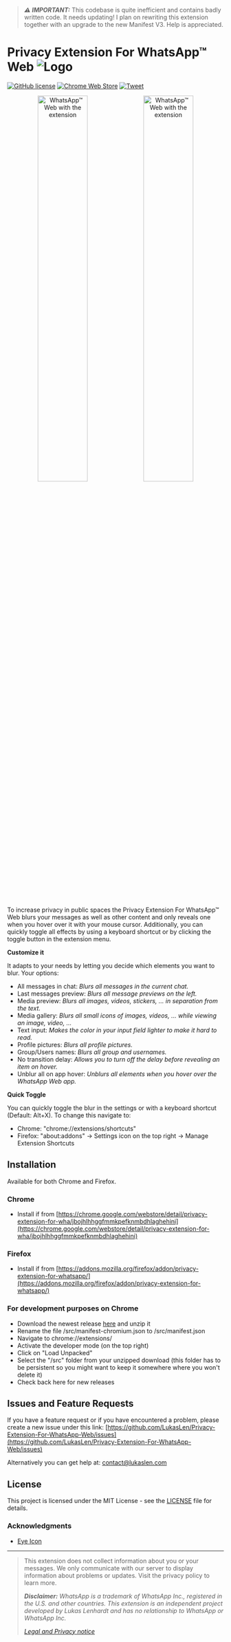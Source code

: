 > **_⚠️ IMPORTANT:_**  This codebase is quite inefficient and contains badly written code. It needs updating! I plan on rewriting this extension together with an upgrade to the new Manifest V3. Help is appreciated.

# Privacy Extension For WhatsApp™ Web ![Logo](https://github.com/LukasLen/Privacy-Extension-For-WhatsApp-Web/blob/master/src/images/icon32.png?raw=true)
[![GitHub license](https://img.shields.io/github/license/LukasLen/Privacy-Extension-For-WhatsApp-Web.svg)](https://github.com/LukasLen/Privacy-Extension-For-WhatsApp-Web/blob/master/LICENSE) [![Chrome Web Store](https://img.shields.io/chrome-web-store/users/jbojhlhhggfmmkpefknmbdhlaghehini.svg)](https://chrome.google.com/webstore/detail/privacy-extension-for-wha/jbojhlhhggfmmkpefknmbdhlaghehini) [![Tweet](https://img.shields.io/twitter/url/https/github.com/LukasLen/Privacy-Extension-For-WhatsApp-Web.svg?style=social)](https://twitter.com/intent/tweet?text=&url=https%3A%2F%2Fgithub.com%2FLukasLen%2FPrivacy-Extension-For-WhatsApp-Web)

<p align="center">
  <img width="48%" title="WhatsApp™ Web with the extension" alt="WhatsApp™ Web with the extension" src="https://github.com/LukasLen/Privacy-Extension-For-WhatsApp-Web/blob/master/screenshots/PFWA_Header.png?raw=true">
  <img width="48%" title="WhatsApp™ Web with the extension" alt="WhatsApp™ Web with the extension" src="https://github.com/LukasLen/Privacy-Extension-For-WhatsApp-Web/blob/master/screenshots/PFWA_Settings.png?raw=true">
</p>

To increase privacy in public spaces the Privacy Extension For WhatsApp™ Web blurs your messages as well as other content and only reveals one when you hover over it with your mouse cursor. Additionally, you can quickly toggle all effects by using a keyboard shortcut or by clicking the toggle button in the extension menu.

**Customize it**

It adapts to your needs by letting you decide which elements you want to blur. Your options:

- All messages in chat: *Blurs all messages in the current chat.*
- Last messages preview: *Blurs all message previews on the left.*
- Media preview: *Blurs all images, videos, stickers, ... in separation from the text.*
- Media gallery: *Blurs all small icons of images, videos, ... while viewing an image, video, ...*
- Text input: *Makes the color in your input field lighter to make it hard to read.*
- Profile pictures: *Blurs all profile pictures.*
- Group/Users names: *Blurs all group and usernames.*
- No transition delay: *Allows you to turn off the delay before revealing an item on hover.*
- Unblur all on app hover: *Unblurs all elements when you hover over the WhatsApp Web app.*

**Quick Toggle**

You can quickly toggle the blur in the settings or with a keyboard shortcut (Default: Alt+X).
To change this navigate to:
 - Chrome: "chrome://extensions/shortcuts"
 - Firefox: "about:addons" -> Settings icon on the top right -> Manage Extension Shortcuts

## Installation
Available for both Chrome and Firefox.

### Chrome
- Install if from [https://chrome.google.com/webstore/detail/privacy-extension-for-wha/jbojhlhhggfmmkpefknmbdhlaghehini](https://chrome.google.com/webstore/detail/privacy-extension-for-wha/jbojhlhhggfmmkpefknmbdhlaghehini)

### Firefox
- Install if from [https://addons.mozilla.org/firefox/addon/privacy-extension-for-whatsapp/](https://addons.mozilla.org/firefox/addon/privacy-extension-for-whatsapp/)

### For development purposes on Chrome
- Download the newest release [here](https://github.com/LukasLen/Privacy-Extension-For-WhatsApp-Web/releases) and unzip it
- Rename the file /src/manifest-chromium.json to /src/manifest.json
- Navigate to chrome://extensions/
- Activate the developer mode (on the top right)
- Click on "Load Unpacked"
- Select the "/src" folder from your unzipped download (this folder has to be persistent so you might want to keep it somewhere where you won't delete it)
- Check back here for new releases

## Issues and Feature Requests
If you have a feature request or if you have encountered a problem, please create a new issue under this link: [https://github.com/LukasLen/Privacy-Extension-For-WhatsApp-Web/issues](https://github.com/LukasLen/Privacy-Extension-For-WhatsApp-Web/issues)

Alternatively you can get help at: contact@lukaslen.com

## License
This project is licensed under the MIT License - see the [LICENSE](https://github.com/LukasLen/Privacy-Extension-For-WhatsApp-Web/blob/master/LICENSE) file for details.

### Acknowledgments
- [Eye Icon](https://www.iconfinder.com/icons/1608687/eye_slash_icon)


---
> This extension does not collect information about you or your messages. We only communicate with our server to display information about problems or updates. Visit the privacy policy to learn more.
>
> ***Disclaimer:*** *WhatsApp is a trademark of WhatsApp Inc., registered in the U.S. and other countries. This extension is an independent project developed by Lukas Lenhardt and has no relationship to WhatsApp or WhatsApp Inc.*
>
> [*Legal and Privacy notice*](https://lukaslen.com/legal)
